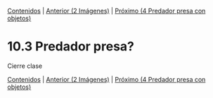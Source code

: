 [Contenidos](../Contenidos.md) \| [Anterior (2 Imágenes)](02_Imagenes.md) \| [Próximo (4 Predador presa con objetos)](04_Cierre_Objetos.md)

# 10.3 Predador presa?

Cierre clase



[Contenidos](../Contenidos.md) \| [Anterior (2 Imágenes)](02_Imagenes.md) \| [Próximo (4 Predador presa con objetos)](04_Cierre_Objetos.md)

